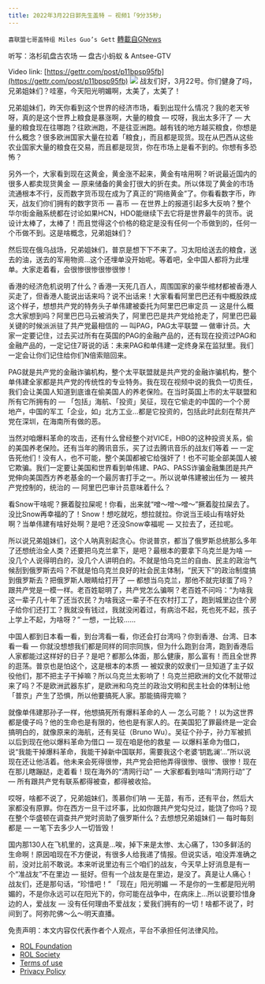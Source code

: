 ```yaml
---
title: 2022年3月22日郭先生盖特 — 视频1「9分35秒」
---
```

`喜联盟七哥盖特组 Miles Guo’s Gett` [轉載自GNews](https://gnews.org/zh-hans/2214704/)

听写：洛杉矶盘古农场 — 盘古小蚂蚁 & Antsee-GTV

Video link: [https://gettr.com/post/p11bpsp95fb](https://gettr.com/post/p11bpsp95fb)
![](https://assets.gnews.org/wp-content/uploads/2022/03/348B5811-5992-4E6F-A932-89846544E526.jpeg)
战友们好，3月22号。你们健身了吗，兄弟姐妹们？哇塞，今天阳光明媚啊，太美了，太美了！

兄弟姐妹们，昨天你看到这个世界的经济市场，看到出现什么情况？我的老天爷呀，真的是这个世界上粮食是暴涨啊，大量的粮食 — 哎呀，我出太多汗了 — 大量的粮食现在往哪跑？往欧洲跑，不是往亚洲跑。越有钱的地方越买粮食，你想是什么概念？很多欧洲国家大量在拉着「粮食」，而且都是现货。现在从巴西从这些农业国家大量的粮食在交易，而且都是现货，你在市场上是看不到的。你想有多恐怖？

另外一个，大家看到现在这黄金，黄金涨不起来，黄金有啥用啊？听说最近国内的很多人都卖现货黄金 — 原来储备的黄金打很大的折在卖。所以体现了黄金的市场流通根本不行，反而数字货币现在成为了真正的“网络黄金”了。你看看数字币，昨天，战友们你们拥有的数字货币 — 喜币 — 在世界上的报道引起多大反响？整个华尔街金融系统都在讨论如果HCN，HDO能继续下去它将是世界最牛的货币。说设计太棒了，太棒了！而且觉得这个价格的稳定是没有任何一个币做到的，任何一个币做不到。这是啥概念，兄弟姐妹们？

然后现在俄乌战场，兄弟姐妹们，普京是想下下不来了。习太阳给送去的粮食，送去的油，送去的军用物资…这个还埋单没开始呢。等着吧，全中国人都将为此埋单。大家走着看，会很惨很惨很惨很惨！

香港的经济危机说明了什么？香港一天死几百人，周围国家的豪华棺材都被香港人买走了，但香港人能说出话来吗？说不出话来！大家看看阿里巴巴还有中概股跌成这个样子，想想共产党的特务头子单伟建被委托为阿里巴巴审定员 — 这是什么概念大家想到吗？阿里巴巴马云被消失了，阿里巴巴是共产党给抢走了，阿里巴巴最关键的时候派派驻了共产党最相信的 — 叫PAG，PAG太平联盟 — 做审计员。大家一定要记住，过去买过所有在英国的PAG的金融产品的，还有现在投资过PAG和金融产品的，一定记住7哥说的话：未来PAG和单伟建一定终身呆在监狱里。我们一定会让你们记住给你们N倍索赔回来。

PAG就是共产党的金融诈骗机构，整个太平联盟就是共产党的金融诈骗机构，整个单伟建全家都是共产党的传统性的专业特务。我在现在视频中说的我负一切责任，我们会让美国人知道到底谁在偷美国人的养老保险。在当时英国上市的太平联盟和所有它所拥有的 — 「包括」海航、「投资」吴征，现在它偷走的中国的一个个房地产，中国的军工「企业，如」北方工业…都是它投资的，包括此时此刻在帮共产党在深圳，在海南所有做的恶。

当然对咱爆料革命的攻击，还有什么曾经整个对VICE，HBO的这种投资关系，偷的美国养老保险。还有当年的腾讯音乐，买了过去腾讯音乐的战友们等着 — 一定告死他们！没有人，也不可能，整个美国都被它给强奸了！也不可能全部美国人被它欺骗。我们一定要让美国和世界看到单伟建、PAG、PASS诈骗金融集团是共产党伸向美国西方养老基金的一个最厉害打手之一。所以说单伟建被出任为 — 被共产党控制的，统治的 — 阿里巴巴审计员意味着什么？

看Snow干啥呢？撅着腚拉屎呢！你看，出来就“噌～噌～噌～”撅着腚拉屎去了。没比Snow再幸福的了！Snow！想吃就吃，想拉就拉。你说当王岐山有啥好处啊？当单伟建有啥好处啊？是吧？还没Snow幸福呢 — 又拉去了，还拉呢。

所以说兄弟姐妹们，这个人呐真别起贪心。你说普京，都当了俄罗斯总统那么多年了还想统治全人类？还要把乌克兰拿下，是吧？最根本的要拿下乌克兰是为啥 — 没几个人说得明白的，没几个人讲明白的。不就是怕乌克兰的自由、民主的政治气候刮到俄罗斯去吗？不就是怕乌克兰良好的社会民主体制，“民天下”的政治制度搞到俄罗斯去？把俄罗斯人眼睛给打开了 — 都想当乌克兰，那他不就完球蛋了吗？跟共产党是一模一样。老百姓聪明了，共产党怎么骗啊？老百姓不问吗：“为啥我这一辈子几十年了还当农民？为啥我这一辈子不在农村打工了，跑到城里边住个房子给你们还打工？我就没有钱过，我就没闲着过，有病治不起，死也死不起，孩子上学上不起，为啥呀？” 一想，一比较……

中国人都到日本看一看，到台湾看一看，你还会打台湾吗？你到香港、台湾、日本看一看 — 你就没想想我们都是同样的同宗同族，但为什么跑到台湾，跑到香港后人家都能过这样好的日子？是吧？都那么体面，那么健康，那么富有！而且全世界的逛荡。普京也是怕这个，这是根本的本质 — 被奴隶的奴隶们一旦知道了主子奴役他们，那不把主子干掉嘛？所以乌克兰太影响了！乌克兰把欧洲的文化不就带过来了吗？不是欧洲武器东扩，是欧洲和乌克兰的政治文明和民主社会的体制让他「普京」产生了恐惧，所以他要搞死人家。那能搞得完嘛？

就像单伟建那孙子一样，他想搞死所有爆料革命的人 — 怎么可能？！以为这世界都是傻子吗？他的生命也是有限的，他也是有家人的。在美国犯了罪最终是一定会搞明白的，就像原来的海航，还有吴征（Bruno Wu）。吴征个孙子，孙力军被抓以后到现在他以爆料革命为借口 — 现在咱是他的救星 — 以爆料革命为借口，说“我能干掉爆料革命，我能干掉新中国联邦，需要我这个老婆‘钥匙澜’…”所以说现在还让他活着。他未来会死得很惨，共产党会把他弄得很惨、很惨、很惨！现在在那儿瞎蹦跶，走着看！现在海外的“清网行动” — 大家都看到啥叫“清网行动”了 — 所有跟共产党有联系都得被查，都得被收拾。

哎呀，啥都不说了，兄弟姐妹们，羡慕你们呐 — 无苗，有币，还有平台，然后大家都没有原罪。你在西方一旦干过坏事，比如你跟共产党勾兑过，能饶了你吗？现在整个华盛顿在调查共产党时资助了俄罗斯什么？去想想兄弟姐妹们 — 每时每刻都是 — 一笔下去多少人一切皆毁！

国内那130人在飞机里的，这真是…唉，掉下来是太惨、太心痛了，130多鲜活的生命啊！原因咱现在不方便说，有很多人给我递了情报。但说实话，咱没弄准确之前，没对比前不敢说。本来听说里边有三个咱们的战友，今天早上好消息是有一个“准战友”不在里边 — 挺好。但有一个战友是在里边，是没了。真是让人痛心！战友们，还是那句话，“珍惜吧！” 「现在」阳光明媚 — 不是你的一生都是阳光明媚的，不是你永远可以在阳光下的，你可能在战争中，在病床上…所以说要珍惜身边的人，爱战友 — 没有任何理由不爱战友；爱我们拥有的一切！啥都不说了，时间到了。阿弥陀佛～么～明天直播。

 

免责声明：本文内容仅代表作者个人观点，平台不承担任何法律风险。

- [ROL Foundation](https://rolfoundation.org/)
- [ROL Society](https://rolsociety.org/)
- [Terms of use](https://gnews.org/terms-of-use-3/)
- [Privacy Policy](https://gnews.org/privacy-policy/)
